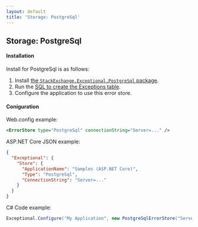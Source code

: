 ```yaml
---
layout: default
title: 'Storage: PostgreSql'
---
```

## Storage: PostgreSql

#### Installation
Install for PostgreSql is as follows:

1. Install [the `StackExchange.Exceptional.PostgreSql` package](https://www.nuget.org/packages/StackExchange.Exceptional.PostgreSql).
2. Run the [SQL to create the Exceptions table][PostgreSql].
3. Configure the application to use this error store.

#### Coniguration
Web.config example:
```xml
<ErrorStore type="PostgreSql" connectionString="Server=..." />
```

ASP.NET Core JSON example:
```json
{
  "Exceptional": {
    "Store": {
      "ApplicationName": "Samples (ASP.NET Core)",
      "Type": "PostgreSql",
      "ConnectionString": "Server=..."
    }
  }
}
```

C# Code example:
```c#
Exceptional.Configure("My Application", new PostgreSqlErrorStore("Server=..."));
```

[PostgreSql]: https://github.com/NickCraver/StackExchange.Exceptional/blob/main/DBScripts/PostgreSql.sql